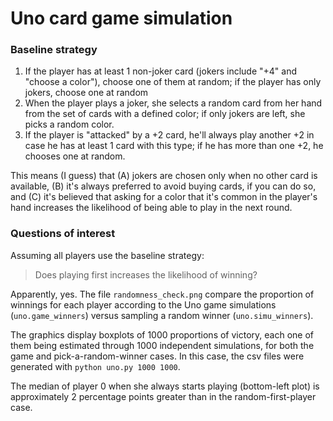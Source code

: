 # Uno card game simulation

### Baseline strategy

1. If the player has at least 1 non-joker card (jokers include
"+4" and "choose a color"), choose one of them at random;
if the player has only jokers, choose one at random
2. When the player plays a joker, she selects a random card
from her hand from the set of cards with a defined color;
if only jokers are left, she picks a random color.
3. If the player is "attacked" by a +2 card, he'll always
play another +2 in case he has at least 1 card with this type;
if he has more than one +2, he chooses one at random.

This means (I guess) that
(A) jokers are chosen only
when no other card is available,
(B) it's always preferred to avoid buying
cards, if you can do so, and
(C) it's believed that asking for a color
that it's common in the player's hand
increases the likelihood of being able
to play in the next round.

### Questions of interest

Assuming all players use the baseline strategy:

> Does playing first increases the likelihood of winning?

Apparently, yes. The file `randomness_check.png`
compare the proportion of winnings for each player according to
the Uno game simulations (`uno.game_winners`)
versus sampling a random winner (`uno.simu_winners`).

The graphics display boxplots of 1000 proportions of victory,
each one of them being estimated through 1000 independent
simulations, for both the game and pick-a-random-winner cases.
In this case, the csv files were generated with `python uno.py 1000 1000`.

The median of player 0 when she always starts playing
(bottom-left plot) is approximately 2 percentage points
greater than in the random-first-player case.
